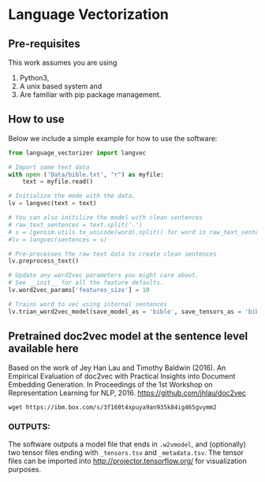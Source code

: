 # Language Vectorization



## Pre-requisites

This work assumes you are using 

1. Python3, 
2. A unix based system and 
3. Are familiar with pip package management.

## How to use

Below we include a simple example for how to use the software:

```python
from language_vectorizer import langvec

# Import some text data
with open ('Data/bible.txt', "r") as myfile:
    text = myfile.read()

# Initialize the mode with the data. 
lv = langvec(text = text)

# You can also initilize the model with clean sentences
# raw_text_sentences = text.split('.')
# s = [gensim.utils.to_unicode(word).split() for word in raw_text_sentences]
#lv = langvec(sentences = s)

# Pre-processes the raw text data to create clean sentences
lv.preprocess_text()

# Update any word2vec parameters you might care about.
# See __init__ for all the feature defaults.
lv.word2vec_params['features_size'] = 10

# Trains word to vec using internal sentences
lv.trian_word2vec_model(save_model_as = 'bible', save_tensors_as = 'bible' )
```

## Pretrained doc2vec model at the sentence level available here

Based on the work of Jey Han Lau and Timothy Baldwin (2016). An Empirical Evaluation of doc2vec with Practical Insights into Document Embedding Generation. In Proceedings of the 1st Workshop on Representation Learning for NLP, 2016.
https://github.com/jhlau/doc2vec

```
wget https://ibm.box.com/s/3f160t4xpuya9an935k84ig465gvymm2
```


### OUTPUTS: 

The software outputs a model file that ends in `.w2vmodel`, and (optionally) two tensor files ending with `_tensors.tsv` and `_metadata.tsv`. The tensor files can be imported into http://projector.tensorflow.org/ for visualization purposes.


